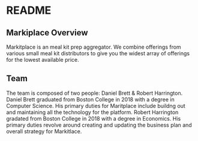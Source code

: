 # README

## Markiplace Overview
Markitplace is an meal kit prep aggregator. We combine offerings from various small meal kit distributors to give you the widest array of offerings for the lowest available price.

## Team
The team is composed of two people: Daniel Brett & Robert Harrington. Daniel Brett graduated from Boston College in 2018 with a degree in Computer Science. His primary duties for Maritplace include buildng out and maintaining all the technology for the platform. Robert Harrington gradated from Boston College in 2018 with a degree in Economics. His primary duties revolve around creating and updating the business plan and overall strategy for Markitlace.


